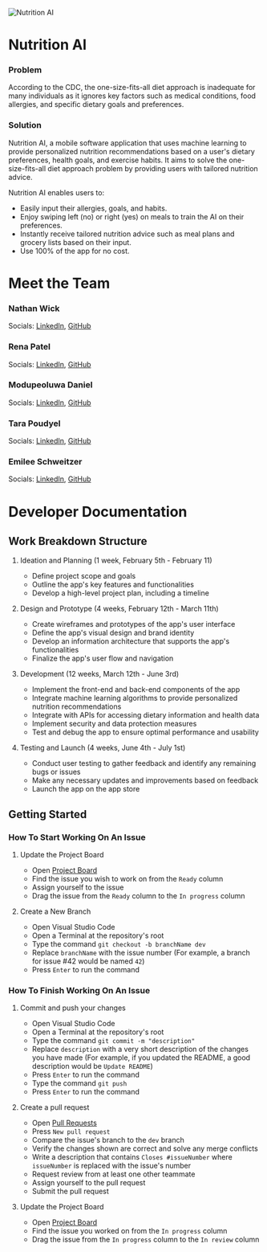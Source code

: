 ![Nutrition AI](https://user-images.githubusercontent.com/27981761/216168931-11b54b67-64ac-4e38-abf0-b1eef33d4161.png)
# Nutrition AI
### Problem
According to the CDC, the one-size-fits-all diet approach is inadequate for many individuals as it ignores key factors such as medical conditions, food allergies, and specific dietary goals and preferences.
### Solution
Nutrition AI, a mobile software application that uses machine learning to provide personalized nutrition recommendations based on a user's dietary preferences, health goals, and exercise habits. It aims to solve the one-size-fits-all diet approach problem by providing users with tailored nutrition advice.

Nutrition AI enables users to:
* Easily input their allergies, goals, and habits.
* Enjoy swiping left (no) or right (yes) on meals to train the AI on their preferences.
* Instantly receive tailored nutrition advice such as meal plans and grocery lists based on their input.
* Use 100% of the app for no cost.
# Meet the Team
### Nathan Wick
Socials: [LinkedIn](https://www.linkedin.com/in/nathanwick/), [GitHub](https://github.com/nathan-wick)

### Rena Patel
Socials: [LinkedIn](https://www.linkedin.com/in/rena-patel-7585251b8/), [GitHub](https://github.com/patel5r4)

### Modupeoluwa Daniel
Socials: [LinkedIn](https://www.linkedin.com/in/modupe-daniel/), [GitHub](https://github.com/ModupeD)

### Tara Poudyel
Socials: [LinkedIn](https://www.linkedin.com/in/tara-poudyel/), [GitHub](https://github.com/t820)

### Emilee Schweitzer
Socials: [LinkedIn](https://www.linkedin.com/in/emilee-schweitzer-864a00194/), [GitHub](https://github.com/EmileeSchweitzer)
# Developer Documentation
## Work Breakdown Structure
1. Ideation and Planning (1 week, February 5th - February 11)
    * Define project scope and goals
    * Outline the app's key features and functionalities
    * Develop a high-level project plan, including a timeline

2. Design and Prototype (4 weeks, February 12th - March 11th)
    * Create wireframes and prototypes of the app's user interface
    * Define the app's visual design and brand identity
    * Develop an information architecture that supports the app's functionalities
    * Finalize the app's user flow and navigation

3. Development (12 weeks, March 12th - June 3rd)
    * Implement the front-end and back-end components of the app
    * Integrate machine learning algorithms to provide personalized nutrition recommendations
    * Integrate with APIs for accessing dietary information and health data
    * Implement security and data protection measures
    * Test and debug the app to ensure optimal performance and usability

4. Testing and Launch (4 weeks, June 4th - July 1st)
    * Conduct user testing to gather feedback and identify any remaining bugs or issues
    * Make any necessary updates and improvements based on feedback
    * Launch the app on the app store
## Getting Started
### How To Start Working On An Issue
1. Update the Project Board
    * Open [Project Board](https://github.com/users/nathan-wick/projects/3/views/1)
    * Find the issue you wish to work on from the `Ready` column
    * Assign yourself to the issue
    * Drag the issue from the `Ready` column to the `In progress` column

2. Create a New Branch
    * Open Visual Studio Code
    * Open a Terminal at the repository's root
    * Type the command `git checkout -b branchName dev`
    * Replace `branchName` with the issue number (For example, a branch for issue #42 would be named `42`)
    * Press `Enter` to run the command
### How To Finish Working On An Issue
1. Commit and push your changes
    * Open Visual Studio Code
    * Open a Terminal at the repository's root
    * Type the command `git commit -m "description"`
    * Replace `description` with a very short description of the changes you have made (For example, if you updated the README, a good description would be `Update README`)
    * Press `Enter` to run the command
    * Type the command `git push`
    * Press `Enter` to run the command

2. Create a pull request
    * Open [Pull Requests](https://github.com/nathan-wick/nutrition-ai/pulls)
    * Press `New pull request`
    * Compare the issue's branch to the `dev` branch
    * Verify the changes shown are correct and solve any merge conflicts
    * Write a description that contains `Closes #issueNumber` where `issueNumber` is replaced with the issue's number
    * Request review from at least one other teammate
    * Assign yourself to the pull request
    * Submit the pull request

3. Update the Project Board
    * Open [Project Board](https://github.com/users/nathan-wick/projects/3/views/1)
    * Find the issue you worked on from the `In progress` column
    * Drag the issue from the `In progress` column to the `In review` column
